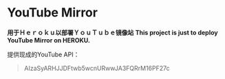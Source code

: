 # YouTube Mirror

**用于Ｈｅｒｏｋｕ以部署ＹｏｕＴｕｂｅ镜像站**
**This project is just to deploy YouTube Mirror on HEROKU.**

提供现成的YouTube API：

> AIzaSyARHJJDFtwb5wcnURwwJA3FQRrM16PF27c
